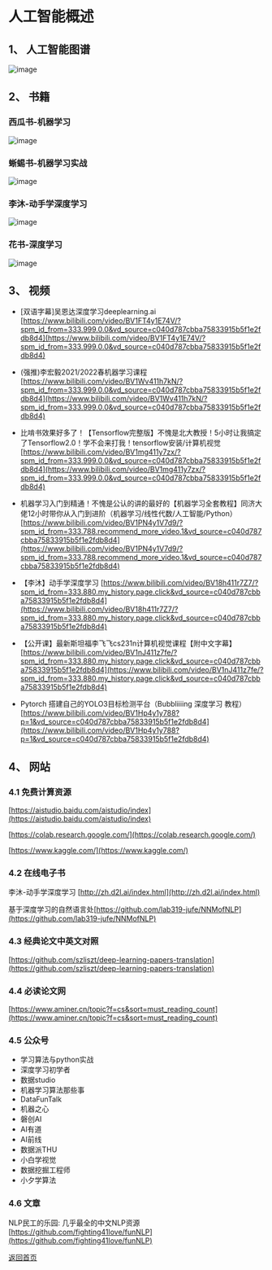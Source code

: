 # 人工智能概述
## 1、 人工智能图谱
 
 ![image](https://github.com/szliszt/AI_Study_Notes_ByCase/raw/main/images/%E4%BA%BA%E5%B7%A5%E6%99%BA%E8%83%BD%E7%9F%A5%E8%AF%86%E5%9B%BE%E8%B0%B1%EF%BC%88%E7%AE%80%E5%8C%96%E7%89%88%EF%BC%89v1.0.png)
 

 
 
## 2、 书籍

### 西瓜书-机器学习
![image](https://github.com/szliszt/AI_Study_Notes_ByCase/raw/main/images/%E8%A5%BF%E7%93%9C%E4%B9%A6.png)

### 蜥蜴书-机器学习实战

![image](https://raw.githubusercontent.com/szliszt/AI_Study_Notes_ByCase/main/images/%E6%9C%BA%E5%99%A8%E5%AD%A6%E4%B9%A0%E5%AE%9E%E6%88%98.png)

### 李沐-动手学深度学习	
![image](https://github.com/szliszt/AI_Study_Notes_ByCase/raw/main/images/%E5%8A%A8%E6%89%8B%E5%AD%A6-%E6%B7%B1%E5%BA%A6%E5%AD%A6%E4%B9%A0.png)


### 花书-深度学习
![image](https://github.com/szliszt/AI_Study_Notes_ByCase/raw/main/images/%E6%B7%B1%E5%BA%A6%E5%AD%A6%E4%B9%A0.png)


## 3、 视频

* [双语字幕]吴恩达深度学习deeplearning.ai		[https://www.bilibili.com/video/BV1FT4y1E74V/?spm_id_from=333.999.0.0&vd_source=c040d787cbba75833915b5f1e2fdb8d4](https://www.bilibili.com/video/BV1FT4y1E74V/?spm_id_from=333.999.0.0&vd_source=c040d787cbba75833915b5f1e2fdb8d4)

* (强推)李宏毅2021/2022春机器学习课程		     [https://www.bilibili.com/video/BV1Wv411h7kN/?spm_id_from=333.999.0.0&vd_source=c040d787cbba75833915b5f1e2fdb8d4](https://www.bilibili.com/video/BV1Wv411h7kN/?spm_id_from=333.999.0.0&vd_source=c040d787cbba75833915b5f1e2fdb8d4)

* 比啃书效果好多了！【Tensorflow完整版】不愧是北大教授！5小时让我搞定了Tensorflow2.0！学不会来打我！tensorflow安装/计算机视觉		[https://www.bilibili.com/video/BV1mg411y7zx/?spm_id_from=333.999.0.0&vd_source=c040d787cbba75833915b5f1e2fdb8d4](https://www.bilibili.com/video/BV1mg411y7zx/?spm_id_from=333.999.0.0&vd_source=c040d787cbba75833915b5f1e2fdb8d4)

* 机器学习入门到精通！不愧是公认的讲的最好的【机器学习全套教程】同济大佬12小时带你从入门到进阶（机器学习/线性代数/人工智能/Python）		[https://www.bilibili.com/video/BV1PN4y1V7d9/?spm_id_from=333.788.recommend_more_video.1&vd_source=c040d787cbba75833915b5f1e2fdb8d4](https://www.bilibili.com/video/BV1PN4y1V7d9/?spm_id_from=333.788.recommend_more_video.1&vd_source=c040d787cbba75833915b5f1e2fdb8d4)

* 【李沐】动手学深度学习		[https://www.bilibili.com/video/BV18h411r7Z7/?spm_id_from=333.880.my_history.page.click&vd_source=c040d787cbba75833915b5f1e2fdb8d4](https://www.bilibili.com/video/BV18h411r7Z7/?spm_id_from=333.880.my_history.page.click&vd_source=c040d787cbba75833915b5f1e2fdb8d4)

* 【公开课】最新斯坦福李飞飞cs231n计算机视觉课程【附中文字幕】		[https://www.bilibili.com/video/BV1nJ411z7fe/?spm_id_from=333.880.my_history.page.click&vd_source=c040d787cbba75833915b5f1e2fdb8d4](https://www.bilibili.com/video/BV1nJ411z7fe/?spm_id_from=333.880.my_history.page.click&vd_source=c040d787cbba75833915b5f1e2fdb8d4)

* Pytorch 搭建自己的YOLO3目标检测平台（Bubbliiiing 深度学习 教程）		[https://www.bilibili.com/video/BV1Hp4y1y788?p=1&vd_source=c040d787cbba75833915b5f1e2fdb8d4](https://www.bilibili.com/video/BV1Hp4y1y788?p=1&vd_source=c040d787cbba75833915b5f1e2fdb8d4)

## 4、 网站
### 4.1 免费计算资源
[https://aistudio.baidu.com/aistudio/index](https://aistudio.baidu.com/aistudio/index)

[https://colab.research.google.com/](https://colab.research.google.com/)

[https://www.kaggle.com/](https://www.kaggle.com/)

### 4.2 在线电子书
李沐-动手学深度学习	[http://zh.d2l.ai/index.html](http://zh.d2l.ai/index.html)

基于深度学习的自然语言处[https://github.com/lab319-jufe/NNMofNLP](https://github.com/lab319-jufe/NNMofNLP)


### 4.3 经典论文中英文对照
[https://github.com/szliszt/deep-learning-papers-translation](https://github.com/szliszt/deep-learning-papers-translation)

### 4.4 必读论文网
[https://www.aminer.cn/topic?f=cs&sort=must_reading_count](https://www.aminer.cn/topic?f=cs&sort=must_reading_count)

### 4.5 公众号
- 学习算法与python实战
- 深度学习初学者
- 数据studio
- 机器学习算法那些事
- DataFunTalk
- 机器之心
- 磐创AI
- AI有道
- AI前线
- 数据派THU
- 小白学视觉
- 数据挖掘工程师
- 小夕学算法
### 4.6 文章
NLP民工的乐园: 几乎最全的中文NLP资源 [https://github.com/fighting41love/funNLP](https://github.com/fighting41love/funNLP)



[返回首页]()

